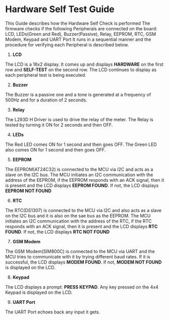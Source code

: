 # Hardware Self Test Guide

This Guide describes how the Hardware Self Check is performed
The firmware checks if the following Peripherals are connected on the board: LCD, LEDs(Green and Red), Buzzer(Passive), Relay, EEPROM, RTC, GSM Modem, Keypad and UART Port
It runs in a sequential manner and the procedure for verifying each Peripheral is described below.

1. **LCD**

The LCD is a 16x2 display. It comes up and displays **HARDWARE** on the first row and **SELF-TEST** on the second row. The LCD continues to display as each peripheral test is being executed.  

2. **Buzzer**

The Buzzer is a passive one and a tone is generated at a frequency of 500Hz and for a duration of 2 seconds.

3. **Relay**

The L293D H Driver is used to drive the relay of the meter. The Relay is tested by turning it ON for 2 seconds and then OFF.

4. **LEDs**

The Red LED comes ON for 1 second and then goes OFF. The Green LED also comes ON for 1 second and then goes OFF.

5. **EEPROM**

The EEPROM(AT24C32) is connected to the MCU via I2C and acts as a slave on the I2C bus. The MCU initiates an I2C communication with the address of the EEPROM, if the EEPROM responds with an ACK signal, then it is present and the LCD displays **EEPROM FOUND**. If not, the LCD displays **EEPROM NOT FOUND**

6. **RTC**

The RTC(DS1307) is connected to the MCU via I2C and also acts as a slave on the I2C bus and it is also on the sae bus as the EEPROM. The MCU initiates an I2C communication with the address of the RTC, if the RTC responds with an ACK signal, then it is present and the LCD displays **RTC FOUND**. If not, the LCD displays **RTC NOT FOUND**

7. **GSM Modem**

The GSM Modem(SIM800C) is connected to the MCU via UART and the MCU tries to communicate with it by trying different baud rates. If it is successful, the LCD displays **MODEM FOUND**. If not, **MODEM NOT FOUND** is displayed on the LCD.

8. **Keypad** 

The LCD displays a prompt: **PRESS KEYPAD**. Any key pressed on the 4x4 Keypad is displayed on the LCD.

9. **UART Port**

The UART Port echoes back any input it gets.